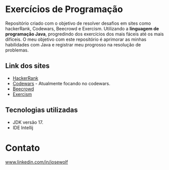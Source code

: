 # Exercícios de Programação

Repositório criado com o objetivo de resolver desafios em sites como hackerRank, Codewars, Beecrowd e Exercism. Utilizando a **linguagem de programação Java**, progredindo dos exercícios dos mais fáceis até os mais difíceis. O meu objetivo com este repositório é aprimorar as minhas habilidades com Java e registrar meu progrosso na resolução de problemas.

## Link dos sites

* [HackerRank](https://www.hackerrank.com/) 
* [Codewars](https://www.codewars.com/) - Atualmente focando no codewars.
* [Beecrowd](https://beecrowd.com/) 
* [Exercism](https://exercism.org/) 

## Tecnologias utilizadas

* JDK versão 17.
* IDE Intellij

# Contato

www.linkedin.com/in/josewolf



 

